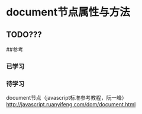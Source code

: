 # document节点属性与方法

## TODO???



##参考
### 已学习


### 待学习
document节点（javascript标准参考教程，阮一峰）
http://javascript.ruanyifeng.com/dom/document.html










